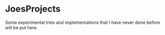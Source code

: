 # JoesProjects
Some experimental tries and implementations that I have never done before will be put here.
